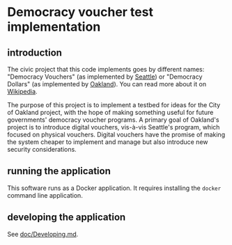 # Democracy voucher test implementation
## introduction

The civic project that this code implements goes by different names:
"Democracy Vouchers" (as implemented by [Seattle][Seattle_Democracy_Vouchers]) or
"Democracy Dollars" (as implemented by [Oakland][Oakland_Democracy_Dollars]).
You can read more about it on [Wikipedia][Wikipedia_Democracy_voucher].

The purpose of this project is to implement a testbed for ideas for the City of Oakland project,
with the hope of making something useful for future governments' democracy voucher programs.
A primary goal of Oakland's project is to introduce digital vouchers,
vis-à-vis Seattle's program, which focused on physical vouchers.
Digital vouchers have the promise of making the system cheaper to implement and manage
but also introduce new security considerations.

## running the application

This software runs as a Docker application.
It requires installing the `docker` command line application.

## developing the application

See [doc/Developing.md](doc/Developing.md).

[Oakland_Democracy_Dollars]: https://www.oaklandca.gov/topics/democracy-dollars
[Seattle_Democracy_Vouchers]: https://www.seattle.gov/democracyvoucher
[Wikipedia_Democracy_voucher]: https://en.wikipedia.org/wiki/Democracy_voucher
